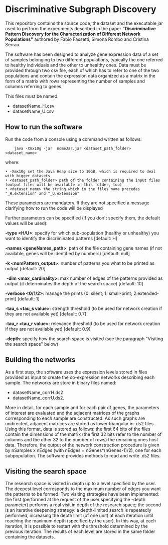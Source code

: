 # Discriminative Subgraph Discovery

This repository contains the source code, the dataset and the executable jar used to perform the experiments described in the paper **"Discriminative Pattern Discovery for the Characterization of Different Network Populations"** authored by Fabio Fassetti, Simona Rombo and Cristina Serrao.

The software has been designed to analyze gene expression data of a set of samples belonging to two different populations, typically the one referred to healthy individuals and the other to unhealthy ones. Data must be provided through two csv file, each of which has to refer to one of the two populations and contain the expression data organized as a matrix in the form of a matrix with rows representing the number of samples and columns referring to genes.

This files must be named:

- datasetName_H.csv
- datasetName_U.csv

## How to run the software

Run the code from a console using a command written as follows:

		java -Xmx10g -jar  nomeJar.jar <dataset_path_folder> <dataset_name> 
  
where:

    • -Xmx10g set the Java Heap size to 10GB, which is required to deal with bigger datasets
    • <dataset_path_folder> path of the folder containing the input files (output files will be available in this folder, too)
    • <dataset_name> the string which in the files name precedes "_H.extension" and "_U.extension" 

These parameters are mandatory. If they are not specified a message clarifying how to run the code will be displayed

Further parameters can be specified (if you don't specify them, the default values will be used):

 **-type <H/U>**: specify for which sub-population (healthy or unhealthy) you want to identify the discriminated patterns [default: H]
  
  **-names <geneNames_path>**: path of the file containing gene names (if not available, genes will be identified by numbers) [default: null]
  
 **-k <numPattern_output>**: number of patterns you what to be printed as output [default: 20]

 **-dim <max_cardinality>**: max number of edges of the patterns provided as output (it determinates the depth of the search space) [default: 10]
 
**-verbose <0/1/2>**: manage the prints (0: silent; 1: small-print; 2:extended-print) [default: 1]

**-tau_s <tau_s value>**: strength threshold (to be used for network creation if they are not available yet) [default: 0.7]
 
**-tau_r <tau_r value>**: relevance threshold (to be used for network creation if they are not available yet) [default: 0.9]

**-depth**: specify how the search space is visited (see the paragraph "Visiting the search space" below)


## Building the networks

As a first step, the software uses the expression levels stored in files provided as input to create the co-expression networks describing each sample. The networks are store in binary files named:

 - datasetName_corrH.ds2 
 - datasetName_corrU.ds2.

More in detail, for each sample and for each pair of genes, the parameters of interest are evaluated and the adjacent matrices of the graphs corresponding to each sample are constructed. As such graphs are undirected, adjacent matrices are stored as lower triangular in .ds2 files.
Using this format, data is stored as follows: the first 64 bits of the files contain the dimensions of the matrix (the first 32 bits refer to the number of columns and the other 32 to the number of rows) the remaining ones host data. Therefore, the output of the network construction procedure is given by nSamples x nEdges (with nEdges = nGenes*(nGenes-1)/2), one for each subpopulation.
The software provides methods to read and write .ds2 files.

## Visiting the search space 

The research space is visited in depth up to a level specified by the user. The deepest level corresponds to the maximum number of edges you want the patterns to be formed.
Two visiting strategies have been implemented: the first (performed at the request of the user specifying the -depth parameter) performs a real visit in depth of the research space; the second is an iterative deepening strategy: a depth-limited search is repeatedly performed, increasing the depth limit (of one unit) at each iteration until reaching the maximum depth (specified by the user). In this way, at each iteration, it is possible to restart with the threshold determined by the previous iteration.
The results of each level are stored in the same folder containing the datasets.


